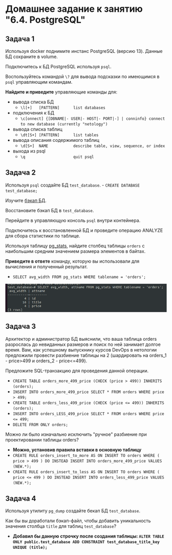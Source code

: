 # Домашнее задание к занятию "6.4. PostgreSQL"

## Задача 1

Используя docker поднимите инстанс PostgreSQL (версию 13). Данные БД сохраните в volume.

Подключитесь к БД PostgreSQL используя `psql`.

Воспользуйтесь командой `\?` для вывода подсказки по имеющимся в `psql` управляющим командам.

**Найдите и приведите** управляющие команды для:
- вывода списка БД
  - `\l[+]   [PATTERN]      list databases`
- подключения к БД
  - `\c[onnect] {[DBNAME|- USER|- HOST|- PORT|-] | conninfo} connect to new database (currently "netology")`
- вывода списка таблиц
  - `\dt[S+] [PATTERN]      list tables`
- вывода описания содержимого таблиц
  - `\d[S+]  NAME           describe table, view, sequence, or index`
- выхода из psql
  - `\q                     quit psql`  

## Задача 2

Используя `psql` создайте БД `test_database`.
    - `CREATE DATABASE test_database;`

Изучите [бэкап БД](https://github.com/netology-code/virt-homeworks/tree/master/06-db-04-postgresql/test_data).

Восстановите бэкап БД в `test_database`.

Перейдите в управляющую консоль `psql` внутри контейнера.

Подключитесь к восстановленной БД и проведите операцию ANALYZE для сбора статистики по таблице.

Используя таблицу [pg_stats](https://postgrespro.ru/docs/postgresql/12/view-pg-stats), найдите столбец таблицы `orders` 
с наибольшим средним значением размера элементов в байтах.

**Приведите в ответе** команду, которую вы использовали для вычисления и полученный результат.
  - `SELECT avg_width FROM pg_stats WHERE tablename = 'orders';`

![img.png](img.png)

## Задача 3

Архитектор и администратор БД выяснили, что ваша таблица orders разрослась до невиданных размеров и
поиск по ней занимает долгое время. Вам, как успешному выпускнику курсов DevOps в нетологии предложили
провести разбиение таблицы на 2 (шардировать на orders_1 - price>499 и orders_2 - price<=499).

Предложите SQL-транзакцию для проведения данной операции.
  - `CREATE TABLE orders_more_499_price (CHECK (price > 499)) INHERITS (orders);`
  - `INSERT INTO orders_more_499_price SELECT * FROM orders WHERE price > 499;`  
  - `CREATE TABLE orders_less_499_price (CHECK (price <= 499)) INHERITS (orders);`
  - `INSERT INTO orders_LESS_499_price SELECT * FROM orders WHERE price <= 499;`
  - `DELETE FROM ONLY orders;`

Можно ли было изначально исключить "ручное" разбиение при проектировании таблицы orders?
  - **Можно, установив правила вставки в основную таблицу**
  - `CREATE RULE orders_insert_to_more AS ON INSERT TO orders WHERE ( price > 499 ) DO INSTEAD INSERT INTO orders_more_499_price VALUES (NEW.*);`
  - `CREATE RULE orders_insert_to_less AS ON INSERT TO orders WHERE ( price <= 499 ) DO INSTEAD INSERT INTO orders_less_499_price VALUES (NEW.*);`

## Задача 4

Используя утилиту `pg_dump` создайте бекап БД `test_database`.

Как бы вы доработали бэкап-файл, чтобы добавить уникальность значения столбца `title` для таблиц `test_database`?
  - **Добавил бы данную строчку после создания таблицы: `ALTER TABLE ONLY public.test_database ADD CONSTRAINT test_database_title_key UNIQUE (title);`**

